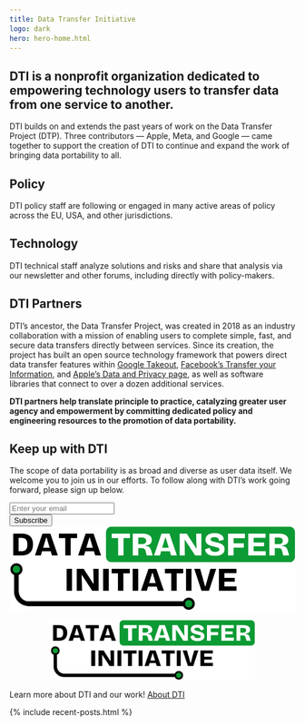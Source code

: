 ```yaml
---
title: Data Transfer Initiative
logo: dark
hero: hero-home.html
---
```


<section class="home-intro-container">
	<h1>
		DTI is a nonprofit organization dedicated to empowering technology users to <span class="emphasis">transfer data</span> from one service to another.
	</h1>
	<div class="home-intro-text">
		<p>
      DTI builds on and extends the past years of work on the Data Transfer Project (DTP). Three contributors &mdash; <span class="emphasis">Apple</span>, <span class="emphasis">Meta</span>, and <span class="emphasis">Google</span> &mdash; came together to support the creation of DTI to continue and expand the work of bringing data portability to all.
		</p>
		<div class="home-intro-subsection">
			<i data-lucide="book-marked" color="var(--logo-green)"></i>
			<h2 class="list-heading">Policy</h2>
			<p>
				DTI policy staff are following or engaged in many active areas of policy across the EU, USA, and other jurisdictions.
			</p>
			<i data-lucide="laptop" color="var(--logo-green)"></i>
			<h2 class="list-heading">Technology</h2>
			<p>
				DTI technical staff analyze solutions and risks and share that analysis via our newsletter and other forums, including directly with policy-makers.
			</p>
		</div>
	</div>
</section>

<section class="slanted-background members-container" style="--slanted-bg-color: var(--light-green)">
	<h2>DTI Partners</h2>
	<p>
		DTI’s ancestor, the Data Transfer Project, was created in 2018 as an industry collaboration with a mission of enabling users to complete simple, fast, and secure data transfers directly between services. Since its creation, the project has built an open source technology framework that powers direct data transfer features within <a href="https://takeout.google.com/takeout/transfer/custom/photos" target="_blank" rel="noopener nofollow ">Google Takeout</a>, <a href="http://facebook.com/tyi" target="_blank" rel="noopener nofollow">Facebook’s Transfer your Information</a>, and <a href="https://privacy.apple.com/" target="_blank" rel="noopener nofollow">Apple’s Data and Privacy page</a>, as well as software libraries that connect to over a dozen additional services.
	</p>
	<p class="heading-subtitle">
		<strong>DTI partners help translate principle to practice, catalyzing greater user agency and empowerment by committing dedicated policy and engineering resources to the promotion of data portability.</strong>
	</p>

</section>

<section class="slanted-background subscribe-container">
  <div>
    <h2>Keep up with DTI</h2>
    <p>
      The scope of data portability is as broad and diverse as user data itself. We welcome you to join us in our efforts. To follow along with DTI’s work going forward, please sign up below.
    </p>
    <div id="mc_embed_shell">
      <div id="mc_embed_signup">
        <form action="https://dtinit.us21.list-manage.com/subscribe/post?u=3ba10a090b97c2dc608fd780e&amp;id=1bb7a69318&amp;f_id=0012d8e1f0" method="post" id="mc-embedded-subscribe-form" name="mc-embedded-subscribe-form" class="validate" target="_self" novalidate="">
          <div id="mc_embed_signup_scroll">
            <div class="mc-field-group">
              <input aria-label="Email address" type="email" name="EMAIL" class="text-input required email" id="mce-EMAIL" required="" value="" placeholder="Enter your email" />
            </div>
            <div aria-hidden="true" style="position: absolute; left: -5000px;">
              <input type="text" name="b_3ba10a090b97c2dc608fd780e_1bb7a69318" tabindex="-1" value="" />
            </div>
            <input type="submit" name="subscribe" id="mc-embedded-subscribe" class="button" value="Subscribe" />
          </div>
        </form>
      </div>
    </div>
  </div>
  <img src="/images/dtinit_logo_lg.svg" alt="" />
</section>

<figure style="text-align: center;">
	<img src="/images/dtinit_logo_lg.svg" alt="" style="max-width: 100%; width: 361px;" />
</figure>

<p class="home-learn-more"> 
  <span>
		Learn more about DTI and our work!
	</span>
	<a class="button" href="/about">About DTI</a>
</p>


{% include recent-posts.html %}
